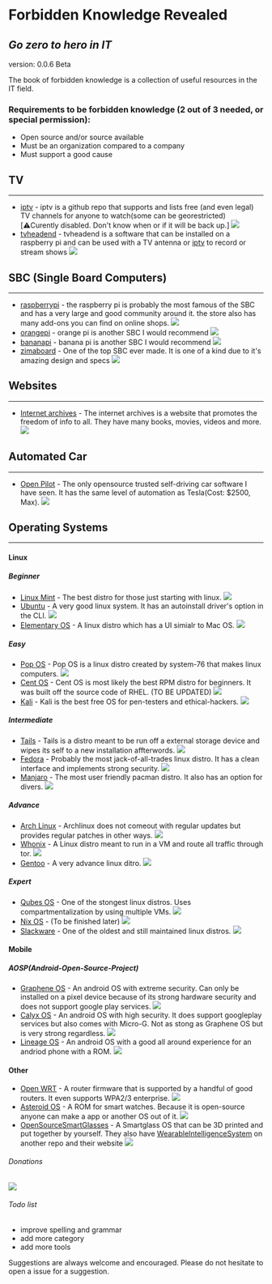 # Forbidden Knowledge Revealed
## _Go zero to hero in IT_
version: 0.0.6 Beta

The book of forbidden knowledge is a collection of useful resources in the IT field. 

### Requirements to be forbidden knowledge (2 out of 3 needed, or special permission):
- Open source and/or source available
- Must be an organization compared to a company
- Must support a good cause 

## TV
-----
- [iptv] - iptv is a github repo that supports and lists free (and even legal) TV channels for anyone to watch(some can be georestricted)[:warning:Curently disabled. Don't know when or if it will be back up.] <img src="https://img.shields.io/badge/tested-recommended-green">
- [tvheadend] - tvheadend is a software that can be installed on a raspberry pi and can be used with a TV antenna or [iptv] to record or stream shows <img src="https://img.shields.io/badge/tested-semi--recommended-yellow">

## SBC (Single Board Computers)
------------------------------
- [raspberrypi] - the raspberry pi is probably the most famous of the SBC and has a very large and good community around it. the store also has many add-ons you can find on online shops. <img src="https://img.shields.io/badge/tested-recommended-green">
- [orangepi] - orange pi is another SBC I would recommend <img src="https://img.shields.io/badge/untested-no%20comment-lightgrey">
- [bananapi] - banana pi is another SBC I would recommend <img src="https://img.shields.io/badge/untested-no%20comment-lightgrey">
- [zimaboard] - One of the top SBC ever made. It is one of a kind due to it's amazing design and specs <img src="https://img.shields.io/badge/untested-no%20comment-lightgrey">

## Websites
------------
- [Internet archives] - The internet archives is a website that promotes the freedom of info to all. They have many books, movies, videos and more. <img src="https://img.shields.io/badge/tested-recommended-green">

## Automated Car
----------------
- [Open Pilot] - The only opensource trusted self-driving car software I have seen. It has the same level of automation as Tesla(Cost: $2500, Max). <img src="https://img.shields.io/badge/untested-no%20comment-lightgrey">

## Operating Systems
---------------------------------------
#### Linux
##### Beginner
- [Linux Mint] - The best distro for those just starting with linux. <img src="https://img.shields.io/badge/tested-recommended-green">
- [Ubuntu] - A very good linux system. It has an autoinstall driver's option in the CLI. <img src="https://img.shields.io/badge/tested-recommended-green">
- [Elementary OS] - A linux distro which has a UI simialr to Mac OS. <img src="https://img.shields.io/badge/untested-no%20comment-lightgrey">


##### Easy
- [Pop OS] - Pop OS is a linux distro created by system-76 that makes linux computers. <img src="https://img.shields.io/badge/tested-semi--recommended-yellow">
- [Cent OS] - Cent OS is most likely the best RPM distro for beginners. It was built off the source code of RHEL. (TO BE UPDATED) <img src="https://img.shields.io/badge/tested-recommended-green">
- [Kali] - Kali is the best free OS for pen-testers and ethical-hackers. <img src="https://img.shields.io/badge/tested-recommended-green">

##### Intermediate
- [Tails] - Tails is a distro meant to be run off a external storage device and wipes its self to a new installation affterwords. <img src="https://img.shields.io/badge/tested-semi--recommended-yellow">
- [Fedora] - Probably the most jack-of-all-trades linux distro. It has a clean interface and implements strong security. <img src="https://img.shields.io/badge/tested-recommended-green">
- [Manjaro] - The most user friendly pacman distro. It also has an option for divers. <img src="https://img.shields.io/badge/tested-semi--recommended-yellow">

##### Advance
- [Arch Linux] - Archlinux does not comeout with regular updates but provides regular patches in other ways. <img src="https://img.shields.io/badge/tested-not--recommended-red">
- [Whonix] - A Linux distro meant to run in a VM and route all traffic through tor. <img src="https://img.shields.io/badge/tested-semi--recommended-yellow">
- [Gentoo] - A very advance linux ditro. <img src="https://img.shields.io/badge/tested-not--recommended-red">

##### Expert
- [Qubes OS] - One of the stongest linux distros. Uses compartmentalization by using multiple VMs. <img src="https://img.shields.io/badge/tested-semi--recommended-yellow">
- [Nix OS] - (To be finished later) <img src="https://img.shields.io/badge/tested-not--recommended-red">
- [Slackware] - One of the oldest and still maintained linux distros. <img src="https://img.shields.io/badge/tested-not--recommended-red">

#### Mobile

##### AOSP(Android-Open-Source-Project)
- [Graphene OS] - An android OS with extreme security. Can only be installed on a pixel device because of its strong hardware security and does not support google play services. <img src="https://img.shields.io/badge/tested-semi--recommended-yellow">
- [Calyx OS] - An android OS with high security. It does support googleplay services but also comes with Micro-G. Not as stong as Graphene OS but is very strong regardless. <img src="https://img.shields.io/badge/tested-recommended-green">
- [Lineage OS] - An android OS with a good all around experience for an andriod phone with a ROM. <img src="https://img.shields.io/badge/tested-recommended-green">

#### Other
- [Open WRT] - A router firmware that is supported by a handful of good routers. It even supports WPA2/3 enterprise. <img src="https://img.shields.io/badge/tested-recommended-green">
- [Asteroid OS] - A ROM for smart watches. Because it is open-source anyone can make a app or another OS out of it. <img src="https://img.shields.io/badge/tested-semi--recommended-yellow">
- [OpenSourceSmartGlasses] - A Smartglass OS that can be 3D printed and put together by yourself. They also have [WearableIntelligenceSystem] on another repo and their website <img src="https://img.shields.io/badge/untested-no%20comment-lightgrey">

###### Donations 

<img src="https://img.shields.io/badge/xmr-4AiDxbWjPNoYS5xndDfzbzJkmh1HF55Le4KZLwLgSNhN7VSCpY7FuhXQ6jw9uas7AvPHbT8XyjzRoRSNdrGNCA493m1ZYn9-blue">

###### Todo list
- improve spelling and grammar
- add more category
- add more tools

Suggestions are always welcome and encouraged. Please do not hesitate to open a issue for a suggestion.

[//]:#
   [Internet archives]: <https://archive.org/>
   [iptv]: <https://github.com/iptv-org/iptv>
   [Tvheadend]: <https://github.com/tvheadend/tvheadend>
   [Raspberrypi]: <https://www.raspberrypi.com/>
   [Orangepi]: <http://www.orangepi.org/>
   [Bananapi]: <https://www.banana-pi.org/>
   [Linux Mint]: <https://www.linuxmint.com/>
   [Ubuntu]: <https://ubuntu.com/>
   [Elementary OS]: <https://www.elementaryos.org/>
   [Pop OS]: <https://pop.system76.com/>
   [Cent OS]: <https://www.centos.org/>
   [Kali]: <https://www.kali.org/>
   [Tails]: <https://tails.boum.org/index.html>
   [Fedora]: <https://getfedora.org/>
   [Manjaro]: <https://manjaro.org/>
   [Arch Linux]: <https://archlinux.org/>
   [Whonix]: <https://www.whonix.org/>
   [Gentoo]: <https://www.gentoo.org/>
   [Qubes OS]: <https://www.qubes-os.org/>
   [Nix OS]: <https://nixos.org/>
   [Slackware]: <http://www.slackware.com/>
   [Graphene OS]: <https://grapheneos.org/>
   [Calyx OS]: <https://calyxos.org/>
   [Lineage OS]: <https://lineageos.org/>
   [Open WRT]: <https://openwrt.org/>
   [Zimaboard]: <https://www.zimaboard.com/>
   [Asteroid OS]: <https://asteroidos.org/>
   [Open Pilot]: <https://comma.ai/>
   [OpenSourceSmartGlasses]: <https://github.com/TeamOpenSmartGlasses/OpenSourceSmartGlasses>
   [WearableIntelligenceSystem]: <https://github.com/emexlabs/WearableIntelligenceSystem>
